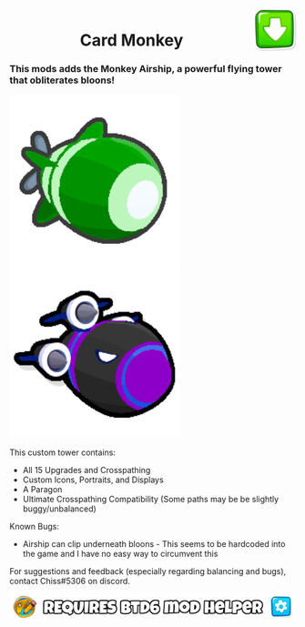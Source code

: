 <a href="https://github.com/Chiss5618/MonkeyAirship/releases/latest/download/MonkeyAirship.dll">
    <img align="right" alt="Download" height="75" src="https://raw.githubusercontent.com/gurrenm3/BTD-Mod-Helper/master/BloonsTD6%20Mod%20Helper/Resources/DownloadBtn.png">
</a>

<h1 align="center">Card Monkey</h1>

### This mods adds the Monkey Airship, a powerful flying tower that obliterates bloons!

<p float="left">
    <img alt="Monkey Airship" width="300" height="300" src="MonkeyAirship-Icon.png"/>
    <img alt="Monkey Airship Paragon" width="300" height="300" src="Upgrades/Bloonradicator-Portrait.png"/>
</p>

This custom tower contains:

* All 15 Upgrades and Crosspathing
* Custom Icons, Portraits, and Displays
* A Paragon
* Ultimate Crosspathing Compatibility (Some paths may be be slightly buggy/unbalanced)

Known Bugs:
* Airship can clip underneath bloons - This seems to be hardcoded into the game and I have no easy way to circumvent this

For suggestions and feedback (especially regarding balancing and bugs), contact Chiss#5306 on discord. 

[![Requires BTD6 Mod Helper](https://raw.githubusercontent.com/gurrenm3/BTD-Mod-Helper/master/banner.png)](https://github.com/gurrenm3/BTD-Mod-Helper#readme)
